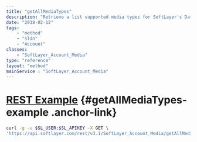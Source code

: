```yaml
---
title: "getAllMediaTypes"
description: "Retrieve a list supported media types for SoftLayer's Data Transfer Service."
date: "2018-02-12"
tags:
    - "method"
    - "sldn"
    - "Account"
classes:
    - "SoftLayer_Account_Media"
type: "reference"
layout: "method"
mainService : "SoftLayer_Account_Media"
---
```


# [REST Example](#getAllMediaTypes-example) <a href="/article/rest/"><i class="fas fa-question"></i></a> {#getAllMediaTypes-example .anchor-link} 
```bash
curl -g -u $SL_USER:$SL_APIKEY -X GET \
'https://api.softlayer.com/rest/v3.1/SoftLayer_Account_Media/getAllMediaTypes'
```
